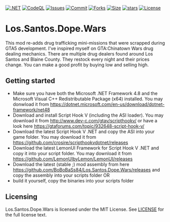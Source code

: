 [![.NET](https://github.com/BoBoBaSs84/Los.Santos.Dope.Wars/actions/workflows/dotnet.yml/badge.svg?branch=main)](https://github.com/BoBoBaSs84/Los.Santos.Dope.Wars/actions/workflows/dotnet.yml)
[![CodeQL](https://github.com/BoBoBaSs84/Los.Santos.Dope.Wars/actions/workflows/codeql-analysis.yml/badge.svg?branch=main)](https://github.com/BoBoBaSs84/Los.Santos.Dope.Wars/actions/workflows/codeql-analysis.yml)
[![Issues](https://img.shields.io/github/issues/BoBoBaSs84/Los.Santos.Dope.Wars)](https://github.com/BoBoBaSs84/Los.Santos.Dope.Wars/issues)
[![Commit](https://img.shields.io/github/last-commit/BoBoBaSs84/Los.Santos.Dope.Wars)](https://github.com/BoBoBaSs84/Los.Santos.Dope.Wars/commit/main)
[![Forks](https://img.shields.io/github/forks/BoBoBaSs84/Los.Santos.Dope.Wars)](https://github.com/BoBoBaSs84/Los.Santos.Dope.Wars/network)
[![Size](https://img.shields.io/github/repo-size/BoBoBaSs84/Los.Santos.Dope.Wars)](https://github.com/BoBoBaSs84/Los.Santos.Dope.Wars)
[![stars](https://img.shields.io/github/stars/BoBoBaSs84/Los.Santos.Dope.Wars)](https://github.com/BoBoBaSs84/Los.Santos.Dope.Wars/stargazers)
[![License](https://img.shields.io/github/license/BoBoBaSs84/Los.Santos.Dope.Wars)](https://github.com/BoBoBaSs84/Los.Santos.Dope.Wars/blob/main/LICENSE)

# Los.Santos.Dope.Wars

This mod re-adds drug trafficking mini-missions that were scrapped during GTA5 development. I've inspired myself on GTA:Chinatown Wars drug dealing mechanics. There are multiple drug dealers found around Los Santos and Blaine County. They restock every night and their prices change. You can make a good profit by buying low and selling high.

## Getting started

- Make sure you have both the Microsoft .NET Framework 4.8 and the Microsoft Visual C++ Redistributable Package (x64) installed. You may donwload it from https://dotnet.microsoft.com/en-us/download/dotnet-framework/net48
- Download and install Script Hook V (including the ASI loader). You may download it from http://www.dev-c.com/gtav/scripthookv/ or have a look here https://gtaforums.com/topic/932648-script-hook-v/
- Download the latest Script Hook V .NET and copy the ASI into your game folder. You may download it from https://github.com/crosire/scripthookvdotnet/releases
- Download the latest LemonUI Framework for Script Hook V .NET and copy it into your script folder. You may download it from https://github.com/LemonUIbyLemon/LemonUI/releases
- Download the latest (stable ;) mod assembly from here https://github.com/BoBoBaSs84/Los.Santos.Dope.Wars/releases and copy the assembly into your scripts folder
OR
- build it yourself, copy the binaries into your scripts folder

## Licensing

Los.Santos.Dope.Wars is licensed under the MIT License. See [LICENSE](LICENSE) for the full license text.
